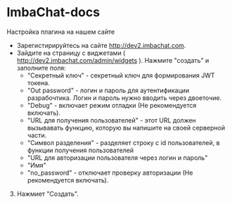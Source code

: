 # ImbaChat-docs

Настройка плагина на нашем сайте

- Зарегистирируйтесь на сайте http://dev2.imbachat.com.
- Зайдите на страницу с виджетами ( http://dev2.imbachat.com/admin/widgets ). Нажмите "создать" и заполните поля:
	 - "Секретный ключ" - секретный ключ для формирования JWT токенa.
	 - "Out password" - логин и пароль для аутентификации разрабочтика. Логин и пароль нужно вводить через двоеточие.
	 - "Debug" - включает режим отладки (Не рекомендуется включать).
	 - "URL для получения пользователей" - этот URL должен вызывавать функцию, которую вы напишите на своей серверной части.
	 - "Символ разделения" - разделяет строку с id пользователей, в функции получения пользователей
	 - "URL для авторизации пользователя через логин и пароль"
	 - "Имя"
	 - "no_password" - отключает проверку авторизации (Не рекомендуется включать).
3. Нажмиет "Создать".
